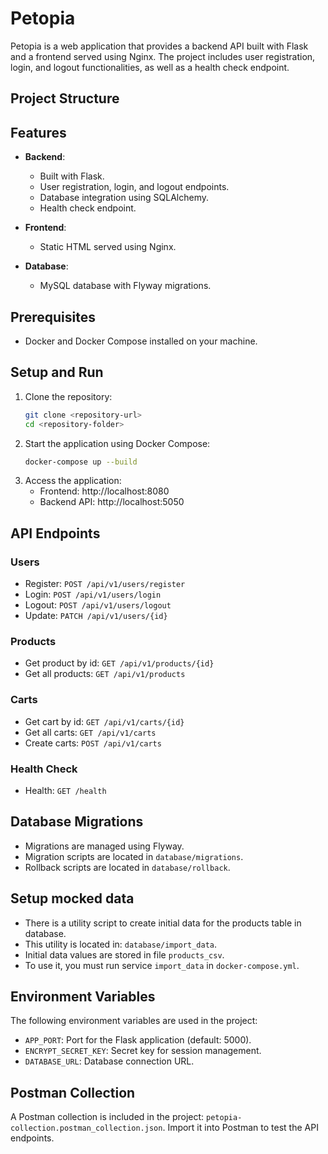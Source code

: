 # Petopia

Petopia is a web application that provides a backend API built with Flask and a frontend served using Nginx. The project includes user registration, login, and logout functionalities, as well as a health check endpoint.

## Project Structure

## Features

- **Backend**:
  - Built with Flask.
  - User registration, login, and logout endpoints.
  - Database integration using SQLAlchemy.
  - Health check endpoint.

- **Frontend**:
  - Static HTML served using Nginx.

- **Database**:
  - MySQL database with Flyway migrations.

## Prerequisites
- Docker and Docker Compose installed on your machine.

## Setup and Run

1. Clone the repository:
   ```bash
   git clone <repository-url>
   cd <repository-folder>
2. Start the application using Docker Compose:
    ```bash
    docker-compose up --build
3. Access the application:
    - Frontend: http://localhost:8080
    - Backend API: http://localhost:5050

## API Endpoints
### Users
- Register: `POST /api/v1/users/register`
- Login: `POST /api/v1/users/login`
- Logout: `POST /api/v1/users/logout`
- Update: `PATCH /api/v1/users/{id}`

### Products
- Get product by id: `GET /api/v1/products/{id}`
- Get all products: `GET /api/v1/products`

### Carts
- Get cart by id: `GET /api/v1/carts/{id}`
- Get all carts: `GET /api/v1/carts`
- Create carts: `POST /api/v1/carts`

### Health Check
- Health: `GET /health`

## Database Migrations
- Migrations are managed using Flyway.
- Migration scripts are located in `database/migrations`.
- Rollback scripts are located in `database/rollback`.

## Setup mocked data
- There is a utility script to create initial data for the products table in database.
- This utility is located in: `database/import_data`.
- Initial data values are stored in file `products_csv`.
- To use it, you must run service `import_data` in `docker-compose.yml`.

## Environment Variables
The following environment variables are used in the project:

- `APP_PORT`: Port for the Flask application (default: 5000).
- `ENCRYPT_SECRET_KEY`: Secret key for session management.
- `DATABASE_URL`: Database connection URL.

## Postman Collection
A Postman collection is included in the project: `petopia-collection.postman_collection.json`. Import it into Postman to test the API endpoints.
